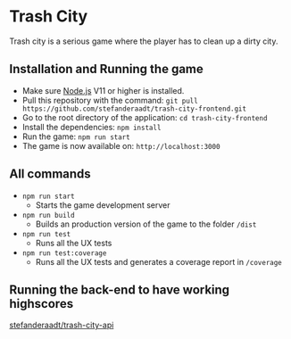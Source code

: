 # Trash City

Trash city is a serious game where the player has to clean up a dirty city.

## Installation and Running the game

- Make sure [Node.js](https://nodejs.org/en/download/) V11 or higher is installed.
- Pull this repository with the command: `git pull https://github.com/stefanderaadt/trash-city-frontend.git`
- Go to the root directory of the application: `cd trash-city-frontend`
- Install the dependencies: `npm install`
- Run the game: `npm run start`
- The game is now available on: `http://localhost:3000`

## All commands

- `npm run start`
  - Starts the game development server
- `npm run build`
  - Builds an production version of the game to the folder `/dist`
- `npm run test`
  - Runs all the UX tests
- `npm run test:coverage`
  - Runs all the UX tests and generates a coverage report in `/coverage`
 
## Running the back-end to have working highscores
[stefanderaadt/trash-city-api](https://github.com/stefanderaadt/trash-city-api)
